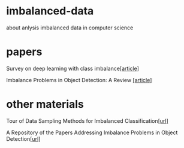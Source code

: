 # imbalanced-data
about anlysis imbalanced data in computer science
# papers
Survey on deep learning with class imbalance[[article]](https://journalofbigdata.springeropen.com/track/pdf/10.1186/s40537-019-0192-5)

Imbalance Problems in Object Detection: A Review [[article]](https://arxiv.org/pdf/1909.00169.pdf)

# other materials
Tour of Data Sampling Methods for Imbalanced Classification[[url]](https://machinelearningmastery.com/data-sampling-methods-for-imbalanced-classification/)

A Repository of the Papers Addressing Imbalance Problems in Object Detection[[url]](https://github.com/kemaloksuz/ObjectDetectionImbalance)
